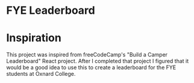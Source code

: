 # FYE Leaderboard

# Inspiration

This project was inspired from freeCodeCamp's "Build a Camper Leaderboard" React project. After I completed that project I figured that it would be a good idea to use this to create a leaderboard for the FYE students at Oxnard College.
